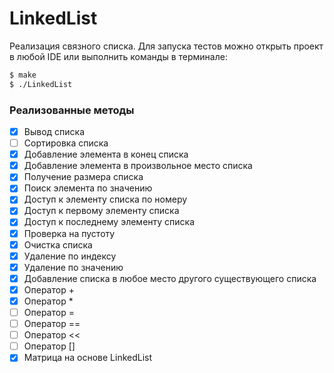 # LinkedList

Реализация связного списка. 
Для запуска тестов можно открыть проект в любой IDE или выполнить команды в терминале:

```sh
$ make
$ ./LinkedList
```

### Реализованные методы

- [x] Вывод списка
- [ ] Сортировка списка
- [x] Добавление элемента в конец списка
- [x] Добавление элемента в произвольное место списка
- [x] Получение размера списка
- [x] Поиск элемента по значению
- [x] Доступ к элементу списка по номеру
- [x] Доступ к первому элементу списка
- [x] Доступ к последнему элементу списка
- [x] Проверка на пустоту
- [x] Очистка списка
- [x] Удаление по индексу
- [x] Удаление по значению
- [x] Добавление списка в любое место другого существующего списка
- [x] Оператор +
- [x] Оператор *
- [ ] Оператор =
- [ ] Оператор ==
- [ ] Оператор <<
- [ ] Оператор []
- [x] Матрица на основе LinkedList 
